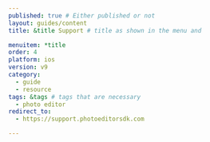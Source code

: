 ```yaml
---
published: true # Either published or not
layout: guides/content
title: &title Support # title as shown in the menu and

menuitem: *title
order: 4
platform: ios
version: v9
category:
  - guide
  - resource
tags: &tags # tags that are necessary
  - photo editor
redirect_to:
  - https://support.photoeditorsdk.com

---
```

